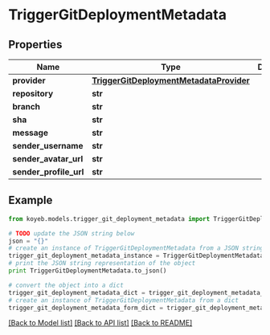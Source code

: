# TriggerGitDeploymentMetadata


## Properties
Name | Type | Description | Notes
------------ | ------------- | ------------- | -------------
**provider** | [**TriggerGitDeploymentMetadataProvider**](TriggerGitDeploymentMetadataProvider.md) |  | [optional] 
**repository** | **str** |  | [optional] 
**branch** | **str** |  | [optional] 
**sha** | **str** |  | [optional] 
**message** | **str** |  | [optional] 
**sender_username** | **str** |  | [optional] 
**sender_avatar_url** | **str** |  | [optional] 
**sender_profile_url** | **str** |  | [optional] 

## Example

```python
from koyeb.models.trigger_git_deployment_metadata import TriggerGitDeploymentMetadata

# TODO update the JSON string below
json = "{}"
# create an instance of TriggerGitDeploymentMetadata from a JSON string
trigger_git_deployment_metadata_instance = TriggerGitDeploymentMetadata.from_json(json)
# print the JSON string representation of the object
print TriggerGitDeploymentMetadata.to_json()

# convert the object into a dict
trigger_git_deployment_metadata_dict = trigger_git_deployment_metadata_instance.to_dict()
# create an instance of TriggerGitDeploymentMetadata from a dict
trigger_git_deployment_metadata_form_dict = trigger_git_deployment_metadata.from_dict(trigger_git_deployment_metadata_dict)
```
[[Back to Model list]](../README.md#documentation-for-models) [[Back to API list]](../README.md#documentation-for-api-endpoints) [[Back to README]](../README.md)


